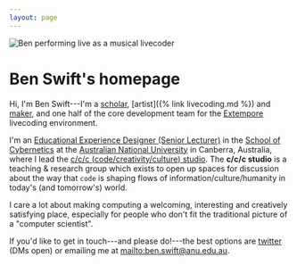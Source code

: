 ```yaml
---
layout: page
---
```


<picture style="overflow: hidden; height: 0; padding-top: 66.5%;">
  <img src='{{ "/assets/" | append: "images/pages/theremin-75.jpg" | relative_url }}' alt="Ben performing live as a musical livecoder" />
</picture>

# Ben Swift's homepage

Hi, I'm Ben Swift---I'm a
[scholar](https://scholar.google.com/citations?user=OQdYgLEAAAAJ), [artist]({%
link livecoding.md %}) and [maker](https://github.com/benswift), and one half of
the core development team for the
[Extempore](https://github.com/digego/extempore) livecoding environment.

I'm an [Educational Experience Designer (Senior
Lecturer)](https://cecs.anu.edu.au/people/ben-swift) in the [School of
Cybernetics](https://3ainstitute.org) at the [Australian National
University](https://anu.edu.au/) in Canberra, Australia, where I lead the [c/c/c
(code/creativity/culture)
studio](https://cs.anu.edu.au/code-creativity-culture/). The **c/c/c studio** is
a teaching & research group which exists to open up spaces for discussion about
the way that `code` is shaping flows of information/culture/humanity in today's
(and tomorrow's) world.

I care a lot about making computing a welcoming, interesting and creatively
satisfying place, especially for people who don't fit the traditional picture of
a "computer scientist".

If you'd like to get in touch---and please do!---the best options are
[twitter](https://twitter.com/benswift) (DMs open) or emailing me at
<mailto:ben.swift@anu.edu.au>.
